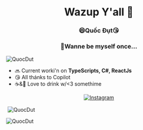  <h1 align='center'>Wazup Y'all 👋 </h1>
 <h3 align='center'>😄Quốc Đụt😘</h3>
 <h3 align='center'>🏅Wanne be myself once...</h3>
<p align="left"> 
  <img src="https://komarev.com/ghpvc/?username=QuocDut&label=Profile%20views&color=0e75b6&style=flat" alt="QuocDut" /> 
</p>

- 🔜 Current worki'n on **TypeScripts, C#, ReactJs**
- 😘 All thánks to Copilot
- ☕&🍻 Love to drink w/<3 somethime
<p align="center">
  <a href="https://www.instagram.com/quocdut/">
    <img src="https://img.shields.io/badge/-Instagram-E4405F?style=flat-square&logo=instagram&logoColor=white&link=https://www.instagram.com/quocdut.pk.gl/" alt="Instagram" />
  </a>
</p>
<p>&nbsp;<img align="center" src="https://github-readme-stats.vercel.app/api?username=QuocDut&show_icons=true&locale=en" alt="QuocDut" /></p>

<p><img align="center" src="https://github-readme-streak-stats.herokuapp.com/?user=QuocDut&" alt="QuocDut" /></p>

<!-- create specific lines for readme -->
